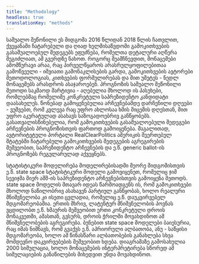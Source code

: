 ```yaml
---
title: "Methodology"
headless: true
translationKey: "methods"
---
```


საშუალო შეწონილი
ეს მიდგომა 2016 წლიდან 2018 წლის ჩათვლით, ქვეყანაში ჩატარებული და ღიად ხელმისაწვდომი გამოკითხვების გასაშუალოებულ შედეგებს ეფუძნება, რომელთა დეტალური აღწერა შეგიძლიათ, ამ გვერდზე ნახოთ. როგორც შეამჩნევდით, მონაცემები ამომწურავი არაა, რაც პირველწყაროს არასრულყოფილებითაა გამოწვეული - იშვიათი გამონაკლისების გარდა, გამოკითხვების ავტორები მეთოდოლოგიას, კითხვების ფორმულირებას და მით უმეტეს - ნედლ მონაცემებს არასდროს ასაჯაროებენ. პროგნოზის საშუალო შეწონილი მეთოდი საკმაოდ მარტივია - აღებულია მხოლოდ ის პასუხები, რომლებმაც რომელიმე კონკრეტული საპრეზიდენტო კანდიდატი დაასახელეს. წონებად გამოყენებულია არჩევნებამდე დარჩენილი დღეები - ვუშვებთ, რომ კვლევა რაც უფრო ახლოსაა ხმის მიცემის დღესთან, მით უფრო აკურატულად ასახავს საზოგადოებრივ განწყობებს. გასათვალისწინებელია, რომ გამოკითხვების გასაშუალოებული შედეგები არჩევნების პროგნოზისთვის ფართოდ გამოიყენება. მაგალითად, ავტორიტეტული პორტალი RealClearPolitics ამერიკის შეერთებულ შტატებში ჩატარებული გამოკითხვების შედეგების აგრეგირების მეშვეობით, საპრეზიდენტო არჩევნების და ე.წ. generic ballot-ის პროგნოზებს რეგულარულად აქვეყნებს.

სტატისტიკური მოდელირება
მოდელირებისადმი მეორე მიდგომისთვის ე.წ. state space სტატისტიკური მოდელი გამოვიყენეთ, რომელიც ჯიმ სევიჯმა მიერ აშშ-ის საპრეზიდენტო არჩევნებისთვის გამოიყენა მეთოდს. state space მოდელის მთავარ იდეას წარმოადგენს ის, რომ გამოკითხვები მხოლოდ ნაწილობრივ ასახავენ პარტიულ განწყობას, ხოლო რეალური მნიშვნელობა კი ისეთი ცვლადია, რომელიც ე.წ. დაუკვირვებელ მდგომარეობაშია. ერთის მხრივ, ლატენტურ მნიშვნელობის პოვნას ვცდილობთ ე.წ. ხმაურის მეშვეობით ერთი კონკრეტული დროის მონაკვეთში, ამასთან, გვსურს, დროის ჭრილში მოვახდინოთ ამ მნიშვნელობების აგრეგირება. ბუნებით state space მოდელები ბაიესურია, რაც იმას ნიშნავს, რომ გვაქვს ე.წ. აპრიორული ალბათობა, ანუ - საწყისი მდგომარეობა, ხოლო ამ წინასწარი ალბათობების განახლება სხვა მომდევნო დაკვირვებების მეშვეობით ხდება. დიაგრამაზე გამოსახულია 2000 სიმულაცია, ხოლო მონაცემების ინტერპრეტირება სწორედ ამ სიმულაციების განაწილების მიხედვით უნდა მოვახდინოთ.